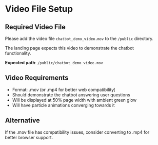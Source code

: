 # Video File Setup

## Required Video File

Please add the video file `chatbot_demo_video.mov` to the `/public` directory.

The landing page expects this video to demonstrate the chatbot functionality.

**Expected path**: `/public/chatbot_demo_video.mov`

## Video Requirements
- Format: .mov (or .mp4 for better web compatibility)
- Should demonstrate the chatbot answering user questions
- Will be displayed at 50% page width with ambient green glow
- Will have particle animations converging towards it

## Alternative
If the .mov file has compatibility issues, consider converting to .mp4 for better browser support. 